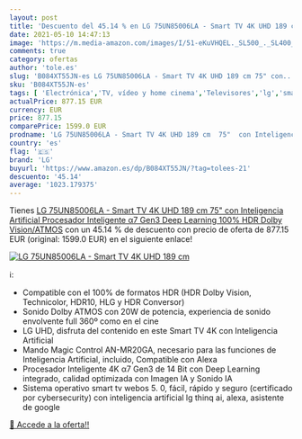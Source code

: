 ```yaml
---
layout: post
title: 'Descuento del 45.14 % en LG 75UN85006LA - Smart TV 4K UHD 189 cm '
date: 2021-05-10 14:47:13
image: 'https://m.media-amazon.com/images/I/51-eKuVHQEL._SL500_._SL400_.jpg'
comments: true
category: ofertas
author: 'tole.es'
slug: 'B084XT55JN-es LG 75UN85006LA - Smart TV 4K UHD 189 cm 75" con...'
sku: 'B084XT55JN-es'
tags: [ 'Electrónica','TV, vídeo y home cinema','Televisores','lg','smart','tv', ]
actualPrice: 877.15 EUR
currency: EUR
price: 877.15
comparePrice: 1599.0 EUR
prodname: 'LG 75UN85006LA - Smart TV 4K UHD 189 cm  75"  con Inteligencia Artificial  Procesador Inteligente α7 Gen3  Deep Learning  100% HDR  Dolby Vision/ATMOS'
country: 'es'
flag: '🇪🇸'
brand: 'LG'
buyurl: 'https://www.amazon.es/dp/B084XT55JN/?tag=tolees-21'
descuento: '45.14'
average: '1023.179375'
---
```


Tienes [LG 75UN85006LA - Smart TV 4K UHD 189 cm  75"  con Inteligencia Artificial  Procesador Inteligente α7 Gen3  Deep Learning  100% HDR  Dolby Vision/ATMOS](https://www.amazon.es/dp/B084XT55JN/?tag=tolees-21) con un 45.14 % de descuento con precio de oferta de 877.15 EUR (original: 1599.0 EUR) en el siguiente enlace!

[![LG 75UN85006LA - Smart TV 4K UHD 189 cm ](https://m.media-amazon.com/images/I/51-eKuVHQEL._SL500_._SL400_.jpg)](https://www.amazon.es/dp/B084XT55JN/?tag=tolees-21)

ℹ️:

- Compatible con el 100% de formatos HDR (HDR Dolby Vision, Technicolor, HDR10, HLG y HDR Conversor)
- Sonido Dolby ATMOS con 20W de potencia, experiencia de sonido envolvente full 360º como en el cine
- LG UHD, disfruta del contenido en este Smart TV 4K con Inteligencia Artificial
- Mando Magic Control AN-MR20GA, necesario para las funciones de Inteligencia Artificial, incluido, Compatible con Alexa
- Procesador Inteligente 4K α7 Gen3 de 14 Bit con Deep Learning integrado, calidad optimizada con Imagen IA y Sonido IA
- Sistema operativo smart tv webos 5. 0, fácil, rápido y seguro (certificado por cybersecurity) con inteligencia artificial lg thinq ai, alexa, asistente de google

[🛒 Accede a la oferta!!](https://www.amazon.es/dp/B084XT55JN/?tag=tolees-21)
